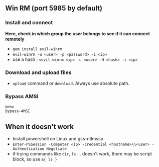 ## Win RM (port 5985 by default)

### Install and connect

**Here, check in which group the user belongs to see if it can connect remotely**
- `gem install evil-winrm`
- `evil-winrm -u <user> -p <password> -i <ip>`
- use a hash : `<evil-winrm <ip> -u <user> -H <hash> -i <ip>`


### Download and upload files

- `upload` command or `download`. Always use absolute path.

### Bypass AMSI

```
menu
Bypass-4MSI
```


## When it doesn't work

- Install powershell on Linux and gss-ntlmssp
- `Enter-PSSession -Computer <ip> -credential <hostname>\\<user> -Authentication Negotiate`
- if trying commands like `dir`, `ls` ... doesn't work, there may be script block, so use `&{ ls }`